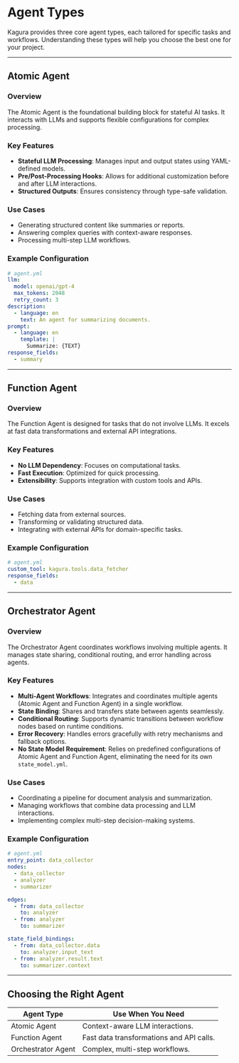 # Agent Types

Kagura provides three core agent types, each tailored for specific tasks and workflows. Understanding these types will help you choose the best one for your project.

---

## **Atomic Agent**

### Overview
The Atomic Agent is the foundational building block for stateful AI tasks. It interacts with LLMs and supports flexible configurations for complex processing.

### Key Features
- **Stateful LLM Processing**: Manages input and output states using YAML-defined models.
- **Pre/Post-Processing Hooks**: Allows for additional customization before and after LLM interactions.
- **Structured Outputs**: Ensures consistency through type-safe validation.

### Use Cases
- Generating structured content like summaries or reports.
- Answering complex queries with context-aware responses.
- Processing multi-step LLM workflows.

### Example Configuration
```yaml
# agent.yml
llm:
  model: openai/gpt-4
  max_tokens: 2048
  retry_count: 3
description:
  - language: en
    text: An agent for summarizing documents.
prompt:
  - language: en
    template: |
      Summarize: {TEXT}
response_fields:
  - summary
```

---

## **Function Agent**

### Overview
The Function Agent is designed for tasks that do not involve LLMs. It excels at fast data transformations and external API integrations.

### Key Features
- **No LLM Dependency**: Focuses on computational tasks.
- **Fast Execution**: Optimized for quick processing.
- **Extensibility**: Supports integration with custom tools and APIs.

### Use Cases
- Fetching data from external sources.
- Transforming or validating structured data.
- Integrating with external APIs for domain-specific tasks.

### Example Configuration
```yaml
# agent.yml
custom_tool: kagura.tools.data_fetcher
response_fields:
  - data
```

---

## **Orchestrator Agent**

### Overview
The Orchestrator Agent coordinates workflows involving multiple agents. It manages state sharing, conditional routing, and error handling across agents.

### Key Features
- **Multi-Agent Workflows**: Integrates and coordinates multiple agents (Atomic Agent and Function Agent) in a single workflow.
- **State Binding**: Shares and transfers state between agents seamlessly.
- **Conditional Routing**: Supports dynamic transitions between workflow nodes based on runtime conditions.
- **Error Recovery**: Handles errors gracefully with retry mechanisms and fallback options.
- **No State Model Requirement**: Relies on predefined configurations of Atomic Agent and Function Agent, eliminating the need for its own `state_model.yml`.

### Use Cases
- Coordinating a pipeline for document analysis and summarization.
- Managing workflows that combine data processing and LLM interactions.
- Implementing complex multi-step decision-making systems.

### Example Configuration
```yaml
# agent.yml
entry_point: data_collector
nodes:
  - data_collector
  - analyzer
  - summarizer

edges:
  - from: data_collector
    to: analyzer
  - from: analyzer
    to: summarizer

state_field_bindings:
  - from: data_collector.data
    to: analyzer.input_text
  - from: analyzer.result.text
    to: summarizer.context
```

---

## Choosing the Right Agent

| Agent Type     | Use When You Need                         |
|----------------|------------------------------------------|
| Atomic Agent    | Context-aware LLM interactions.          |
| Function Agent | Fast data transformations and API calls. |
| Orchestrator Agent   | Complex, multi-step workflows.           |
